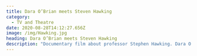 ```yaml
---
title: Dara O’Brian meets Steven Hawking
category:
  - TV and Theatre
date: 2020-08-28T14:12:27.656Z
image: /img/Hawking.jpg
heading: Dara O’Brian meets Steven Hawking
description: "Documentary film about professor Stephen Hawking. Dara O Briain spends time with his boyhood hero in Cambridge.\t\t\t\t\t\t"
---
```

